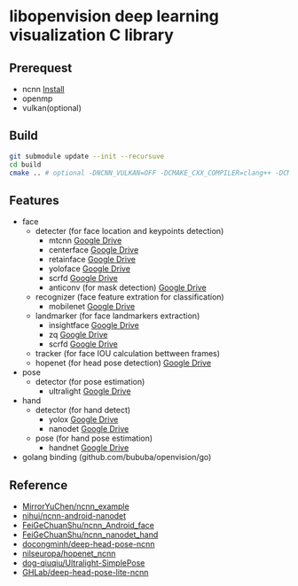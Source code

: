 # libopenvision deep learning visualization C library

## Prerequest

- ncnn [Install](http://github.com/Tencent/ncnn/wiki/how-to-build)
- openmp
- vulkan(optional)

## Build

```bash
git submodule update --init --recursuve
cd build
cmake .. # optional -DNCNN_VULKAN=OFF -DCMAKE_CXX_COMPILER=clang++ -DCMAKE_C_COMPILER=clang
```

## Features

- face
  - detecter (for face location and keypoints detection)
    - mtcnn [Google Drive](https://drive.google.com/drive/folders/14ToHyDXZr4Ihuk8WYp1mVS7QnVxnzEjn?usp=sharing)
    - centerface [Google Drive](https://drive.google.com/drive/folders/1xMhO6aCnkkjt90Fh8BxVD_JHB3QJ2q-q?usp=sharing)
    - retainface [Google Drive](https://drive.google.com/drive/folders/1nxR3WFqqEWLwGVsp5c4tI0_iVVEaVOe8?usp=sharing)
    - yoloface [Google Drive](https://drive.google.com/drive/folders/1EM9H6-aYXKsWTRxx_wbKDyYHVIYpU6f7?usp=sharing)
    - scrfd [Google Drive](https://drive.google.com/drive/folders/1XPjfsuXGj9rXqAmo1K70BsqWmHvoYQv_?usp=sharing)
    - anticonv (for mask detection) [Google Drive](https://drive.google.com/drive/folders/1Fje0fmVPy5g0_oaxUbH_cAedkgjBf7QW?usp=sharing)
  - recognizer (face feature extration for classification)
    - mobilenet [Google Drive](https://drive.google.com/drive/folders/1fRLs10atm_vwDWQXZ-GJbKQpypNcXLAx?usp=sharing)
  - landmarker (for face landmarkers extraction)
    - insightface [Google Drive](https://drive.google.com/drive/folders/1e_nRwneMEDf_sXEMZCmOk0S4VT0_XpOS?usp=sharing)
    - zq [Google Drive](https://drive.google.com/drive/folders/1ax0J1TVhf2S-B3V6lnqwJaaHUK433sPm?usp=sharing)
    - scrfd [Google Drive](https://drive.google.com/drive/folders/1XPjfsuXGj9rXqAmo1K70BsqWmHvoYQv_?usp=sharing)
  - tracker (for face IOU calculation bettween frames)
  - hopenet (for head pose detection) [Google Drive](https://drive.google.com/drive/folders/1zLam-8s9ZMPDUxUEtNU2F9yFTDRM5fk-?usp=sharing)
- pose
  - detector (for pose estimation)
    - ultralight [Google Drive](https://drive.google.com/drive/folders/15b-I5HDyGe2WLb-TO85SJYmnYONvGOKh?usp=sharing)
- hand
  - detector (for hand detect)
    - yolox [Google Drive](https://drive.google.com/drive/folders/1lNm5X6DJ1ZXVaqg54rXnRhvPfC5lAxlH?usp=sharing)
    - nanodet [Google Drive](https://drive.google.com/drive/folders/1ywH7r_clqqA_BAOFSzA92Q0lxJtWlN3z?usp=sharing)
  - pose (for hand pose estimation)
    - handnet [Google Drive](https://drive.google.com/drive/folders/1DsCGmiVaZobbMWRp5Oec8GbIpeg7CsNR?usp=sharing)
- golang binding (github.com/bububa/openvision/go)

## Reference

- [MirrorYuChen/ncnn_example](https://github.com/MirrorYuChen/ncnn_example)
- [nihui/ncnn-android-nanodet](https://github.com/nihui/ncnn-android-nanodet)
- [FeiGeChuanShu/ncnn_Android_face](https://github.com/FeiGeChuanShu/ncnn_Android_face)
- [FeiGeChuanShu/ncnn_nanodet_hand](https://github.com/FeiGeChuanShu/ncnn_nanodet_hand)
- [docongminh/deep-head-pose-ncnn](https://github.com/docongminh/deep-head-pose-ncnn)
- [nilseuropa/hopenet_ncnn](https://github.com/nilseuropa/hopenet_ncnn)
- [dog-qiuqiu/Ultralight-SimplePose](https://github.com/dog-qiuqiu/Ultralight-SimplePose)
- [GHLab/deep-head-pose-lite-ncnn](https://github.com/GHLab/deep-head-pose-lite-ncnn)
